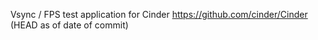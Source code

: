 Vsync / FPS test application for Cinder https://github.com/cinder/Cinder
(HEAD as of date of commit)